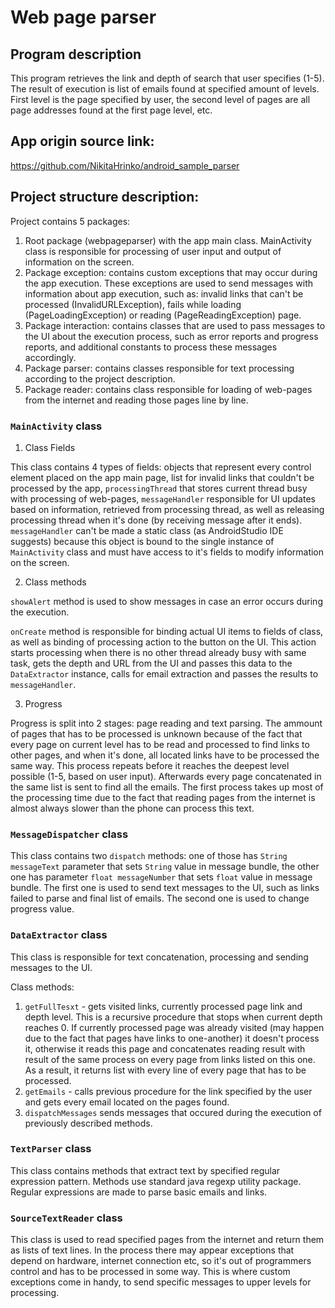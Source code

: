 # Web page parser

## Program description

This program retrieves the link and depth of search that user specifies (1-5). The result of
execution is list of emails found at specified amount of levels. First level is the page specified
by user, the second level of pages are all page addresses found at the first page level, etc.

## App origin source link: 
https://github.com/NikitaHrinko/android_sample_parser

## Project structure description:

Project contains 5 packages: 
1. Root package (webpageparser) with the app main class. MainActivity class is responsible for 
processing of user input and output of information on the screen.
2. Package exception: contains custom exceptions that may occur during the app execution. These
 exceptions are used to send messages with information about app execution, such as: invalid 
 links that can't be processed (InvalidURLException), fails while loading (PageLoadingException) 
 or reading (PageReadingException) page.
3. Package interaction: contains classes that are used to pass messages to the UI about the 
execution process, such as error reports and progress reports, and additional constants to 
process these messages accordingly.
4. Package parser: contains classes responsible for text processing according to the project 
description. 
5. Package reader: contains class responsible for loading of web-pages from the internet and 
reading those pages line by line.

### `MainActivity` class

1. Class Fields

This class contains 4 types of fields: objects that represent every control element placed on 
the app main page, list for invalid links that couldn't be processed by the app, 
`processingThread` that stores current thread busy with processing of web-pages, 
`messageHandler` responsible for UI updates based on information, retrieved from processing 
thread, as well as releasing processing thread when it's done (by receiving message after it 
ends). `messageHandler` can't be made a static class (as AndroidStudio IDE suggests) because 
this object is bound to the single instance of `MainActivity` class and must have access to 
it's fields to modify information on the screen. 

2. Class methods

`showAlert` method is used to show messages in case an error occurs during the execution.

`onCreate` method is responsible for binding actual UI items to fields of class, as well as 
binding of processing action to the button on the UI. This action starts processing when there 
is no other thread already busy with same task, gets the depth and URL from the UI and passes 
this data to the `DataExtractor` instance, calls for email extraction and passes the results to 
`messageHandler`. 

3. Progress

Progress is split into 2 stages: page reading and text parsing. The ammount of pages that has 
to be processed is unknown because of the fact that every page on current level has to be read 
and processed to find links to other pages, and when it's done, all located links have to be 
processed the same way. This process repeats before it reaches the deepest level possible (1-5, 
based on user input). Afterwards every page concatenated in the same list is sent to find all 
the emails. The first process takes up most of the processing time due to the fact that reading 
pages from the internet is almost always slower than the phone can process this text.

### `MessageDispatcher` class

This class contains two `dispatch` methods: one of those has `String messageText` parameter 
that sets `String` value in message bundle, the other one has parameter `float messageNumber` 
that sets `float` value in message bundle. The first one is used to send text messages to the 
UI, such as links failed to parse and final list of emails. The second one is used to change 
progress value.

### `DataExtractor` class

This class is responsible for text concatenation, processing and sending messages to the UI. 

Class methods:

1. `getFullTesxt` - gets visited links, currently processed page link and depth level. This is 
a recursive procedure that stops when current depth reaches 0. If currently processed page was 
already visited (may happen due to the fact that pages have links to one-another) it doesn't 
process it, otherwise it reads this page and concatenates reading result with result of the 
same process on every page from links listed on this one. As a result, it returns list with 
every line of every page that has to be processed.
2. `getEmails` - calls previous procedure for the link specified by the user and gets every 
email located on the pages found.
3. `dispatchMessages` sends messages that occured during the execution of previously described 
methods.

### `TextParser` class

This class contains methods that extract text by specified regular expression pattern. Methods 
use standard java regexp utility package. Regular expressions are made to parse basic emails 
and links.

### `SourceTextReader` class

This class is used to read specified pages from the internet and return them as lists of text 
lines. In the process there may appear exceptions that depend on hardware, internet connection 
etc, so it's out of programmers control and has to be processed in some way. This is where custom 
exceptions come in handy, to send specific messages to upper levels for processing.
